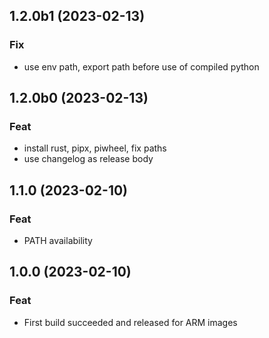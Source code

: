 ## 1.2.0b1 (2023-02-13)

### Fix

- use env path, export path before use of compiled python

## 1.2.0b0 (2023-02-13)

### Feat

- install rust, pipx, piwheel, fix paths
- use changelog as release body

## 1.1.0 (2023-02-10)

### Feat

- PATH availability

## 1.0.0 (2023-02-10)

### Feat

- First build succeeded and released for ARM images
